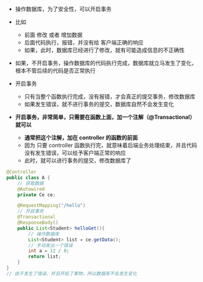 
- 操作数据库，为了安全性，可以开启事务
- 比如
  - 前面 修改 或者 增加数据
  - 后面代码执行，报错，并没有给 客户端正确的响应
  - 如果，此时，数据库已经进行了修改，就有可能造成信息的不正确性
- 如果，不开启事务，操作数据库的代码执行完成，数据库就立马发生了变化，根本不管后续的代码是否正常执行
- 开启事务
  - 只有当整个函数执行完成，没有报错，才会真正的提交事务，修改数据库
  - 如果发生错误，就不进行事务的提交，数据库自然不会发生变化

- **开启事务，非常简单，只需要在函数上面，加一个注解（@Transactional）就可以**
  - **通常把这个注解，加在 controller 的函数的前面**
  - 因为 只要 controller 函数执行完，就意味着后端业务处理结束，并且代码没有发生错误，可以给予客户端正常的响应
  - 此时，就可以进行事务的提交，修改数据库了

```java
@Controller
public class A {
    // 获取数据
    @Autowired
    private Ce ce;

    @RequestMapping("/hello")
    // 开启事务
    @Transactional
    @ResponseBody()
    public List<Student> helloGet(){
        // 操作数据库
        List<Student> list = ce.getData();
        // 手动发出一个错误
        int a = 12 / 0;
        return list;
    }
}
// 由于发生了错误，并且开启了事物，所以数据库不会发生变化
```